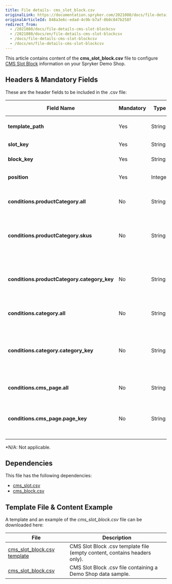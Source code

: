 ```yaml
---
title: File details- cms_slot_block.csv
originalLink: https://documentation.spryker.com/2021080/docs/file-details-cms-slot-blockcsv
originalArticleId: 848a3e6c-edad-4c9b-b7af-0b0c847b258f
redirect_from:
  - /2021080/docs/file-details-cms-slot-blockcsv
  - /2021080/docs/en/file-details-cms-slot-blockcsv
  - /docs/file-details-cms-slot-blockcsv
  - /docs/en/file-details-cms-slot-blockcsv
---
```


This article contains content of the **cms_slot_block.csv** file to configure [CMS Slot Block](/docs/scos/dev/features/{{page.version}}/cms/cms-feature-overview/templates-and-slots-overview.html) information on your Spryker Demo Shop.

## Headers & Mandatory Fields 
These are the header fields to be included in the .csv file:

| Field Name | Mandatory | Type | Other Requirements/Comments | Description |
| --- | --- | --- | --- | --- |
| **template_path** | Yes | String |Must be a valid path to a twig template. | Path to the Twig file template. |
| **slot_key** | Yes | String |N/A* | Slot key identifier. |
| **block_key** | Yes | String |N/A |Block key identifier.  |
| **position** | Yes | Integer |N/A | Position of the block in the slot. |
| **conditions.productCategory.all** | No | String |N/A | Conditions for all product categories. |
| **conditions.productCategory.skus** | No | String |N/A | Conditions for product category and product SKUs. |
| **conditions.productCategory.category_key** | No | String |N/A | Conditions for product category and category key identifiers. |
| **conditions.category.all** | No | String |N/A | Conditions for all categories. |
| **conditions.category.category_key** | No | String |N/A |Conditions for categories and product category key identifiers.  |
| **conditions.cms_page.all** | No | String |N/A | Conditions for all CMS pages. |
| **conditions.cms_page.page_key** | No | String |N/A | Conditions for Page key identifiers and CMS pages. |
*N/A: Not applicable.

## Dependencies

This file has the following dependencies:
*   [cms_slot.csv](/docs/scos/dev/developer-guides/{{page.version}}/development-guide/data-import/data-import-categories/content-management/file-details-cms-slot.csv.html)
*   [cms_block.csv](/docs/scos/dev/developer-guides/{{page.version}}/development-guide/data-import/data-import-categories/content-management/file-details-cms-block.csv.html)

## Template File & Content Example
A template and an example of the *cms_slot_block.csv*  file can be downloaded here:

| File | Description |
| --- | --- |
| [cms_slot_block.csv template](https://spryker.s3.eu-central-1.amazonaws.com/docs/Developer+Guide/Back-End/Data+Manipulation/Data+Ingestion/Data+Import/Data+Import+Categories/Content+Management/Template+cms_slot_block.csv) | CMS Slot Block .csv template file (empty content, contains headers only). |
| [cms_slot_block.csv](https://spryker.s3.eu-central-1.amazonaws.com/docs/Developer+Guide/Back-End/Data+Manipulation/Data+Ingestion/Data+Import/Data+Import+Categories/Content+Management/cms_slot_block.csv) | CMS Slot Block .csv file containing a Demo Shop data sample. |
